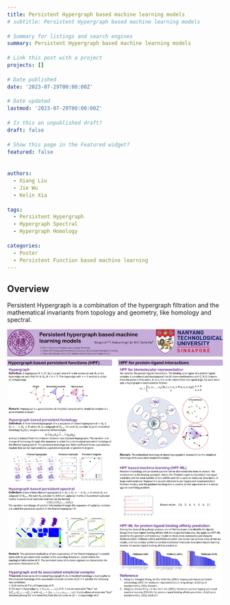 ```yaml
---
title: Persistent Hypergraph based machine learning models
# subtitle: Persistent Hypergraph based machine learning models

# Summary for listings and search engines
summary: Persistent Hypergraph based machine learning models

# Link this post with a project
projects: []

# Date published
date: '2023-07-29T00:00:00Z'

# Date updated
lastmod: '2023-07-29T00:00:00Z'

# Is this an unpublished draft?
draft: false

# Show this page in the Featured widget?
featured: false


authors:
  - Xiang Liu
  - Jie Wu
  - Kelin Xia

tags:
  - Persistent Hypergraph
  - Hypergraph Spectral
  - Hypergraph Homology

categories:
  - Poster
  - Persistent Function based machine learning
---
```




## Overview
Persistent Hypergraph is a combination of the hypergraph filtration and the mathematical invariants from topology and geometry, like homology and spectral.

![image](PersistentHypergraph.jpg) 
